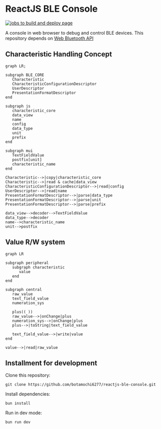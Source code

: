 # ReactJS BLE Console

[![jobs to build and deploy page](https://github.com/botamochi6277/reactjs-ble-console/actions/workflows/pages.yml/badge.svg)](https://github.com/botamochi6277/reactjs-ble-console/actions/workflows/pages.yml)

A console in web browser to debug and control BLE devices.
This repository depends on [Web Bluetooth API](https://developer.mozilla.org/docs/Web/API/Web_Bluetooth_API)


## Characteristic Handling Concept

```mermaid
graph LR;

subgraph BLE_CORE
   Characteristic
   CharacteristicConfigurationDescriptor
   UserDescriptor
   PresentationFormatDescriptor
end

subgraph js
   characteristic_core
   data_view
   name
   config
   data_type
   unit
   prefix
end

subgraph mui
   TextFieldValue
   postfix[unit]
   characteristic_name
end

Characteristic-->|copy|characteristic_core
Characteristic-->|read & cache|data_view
CharacteristicConfigurationDescriptor-->|read|config
UserDescriptor-->|read|name
PresentationFormatDescriptor-->|parse|data_type
PresentationFormatDescriptor-->|parse|unit
PresentationFormatDescriptor-->|parse|prefix

data_view-->decoder-->TextFieldValue
data_type-->decoder
name-->characteristic_name
unit-->postfix
```


## Value R/W system

```mermaid
graph LR

subgraph peripheral
   subgraph characteristic
      value
   end
end

subgraph central
   raw_value
   text_field_value
   numeration_sys

   plus(( ))
   raw_value-->|onChange|plus
   numeration_sys-->|onChange|plus
   plus-->|toString|text_field_value

   text_field_value-->|write|value
end

value-->|read|raw_value

```
## Installment for development

Clone this repository:
```terminal
git clone https://github.com/botamochi6277/reactjs-ble-console.git
```

Install dependencies:
```terminal
bun install 
```

Run in dev mode:
```terminal
bun run dev
```